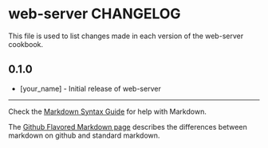 # web-server CHANGELOG

This file is used to list changes made in each version of the web-server cookbook.

## 0.1.0
- [your_name] - Initial release of web-server

- - -
Check the [Markdown Syntax Guide](http://daringfireball.net/projects/markdown/syntax) for help with Markdown.

The [Github Flavored Markdown page](http://github.github.com/github-flavored-markdown/) describes the differences between markdown on github and standard markdown.
